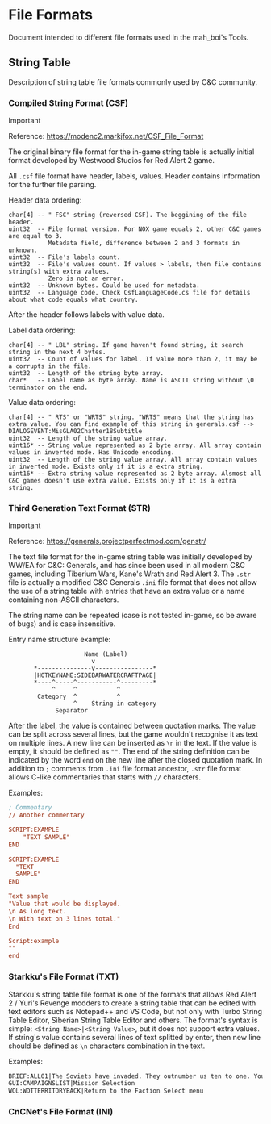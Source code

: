 # File Formats

Document intended to different file formats used in the mah_boi's Tools.

## String Table

Description of string table file formats commonly used by C&C community.

### Compiled String Format (CSF)

> [!IMPORTANT]
> Reference: https://modenc2.markjfox.net/CSF_File_Format

The original binary file format for the in-game string table is actually initial format developed by Westwood Studios for Red Alert 2 game.

All `.csf` file format have header, labels, values. Header contains information for the further file parsing.

Header data ordering:

```
char[4] -- " FSC" string (reversed CSF). The beggining of the file header.
uint32  -- File format version. For NOX game equals 2, other C&C games are equal to 3.
           Metadata field, difference between 2 and 3 formats in unknown.
uint32  -- File's labels count.
uint32  -- File's values count. If values > labels, then file contains string(s) with extra values.
           Zero is not an error.
uint32  -- Unknown bytes. Could be used for metadata.
uint32  -- Language code. Check CsfLanguageCode.cs file for details about what code equals what country.
```

After the header follows labels with value data.

Label data ordering:

```
char[4] -- " LBL" string. If game haven't found string, it search string in the next 4 bytes.
uint32  -- Count of values for label. If value more than 2, it may be a corrupts in the file.
uint32  -- Length of the string byte array.
char*   -- Label name as byte array. Name is ASCII string without \0 terminator on the end.
```

Value data ordering:

```
char[4] -- " RTS" or "WRTS" string. "WRTS" means that the string has extra value. You can find example of this string in generals.csf --> DIALOGEVENT:MisGLA02Chatter18Subtitle
uint32  -- Length of the string value array.
uint16* -- String value represented as 2 byte array. All array contain values in inverted mode. Has Unicode encoding.
uint32  -- Length of the string value array. All array contain values in inverted mode. Exists only if it is a extra string.
uint16* -- Extra string value represented as 2 byte array. Alsmost all C&C games doesn't use extra value. Exists only if it is a extra string.
```

### Third Generation Text Format (STR)

> [!IMPORTANT]
> Reference: https://generals.projectperfectmod.com/genstr/

The text file format for the in-game string table was initially developed by WW/EA for C&C: Generals, and has since been used in all modern C&C games, including Tiberium Wars, Kane's Wrath and Red Alert 3. The `.str` file is actually a modified C&C Generals `.ini` file format that does not allow the use of a string table with entries that have an extra value or a name containing non-ASCII characters.

The string name can be repeated (case is not tested in-game, so be aware of bugs) and is case insensitive.

Entry name structure example:

```
                     Name (Label)
                       v
       *---------------v----------------*
       |HOTKEYNAME:SIDEBARWATERCRAFTPAGE|
       *----^-----^-----------^---------*
            ^     ^           ^
        Category  ^           ^
                  ^    String in category
             Separator
```

After the label, the value is contained between quotation marks. The value can be split across several lines, but the game wouldn't recognise it as text on multiple lines. A new line can be inserted as `\n` in the text. If the value is empty, it should be defined as `""`. The end of the string definition can be indicated by the word `end` on the new line after the closed quotation mark. In addition to `;` comments from `.ini` file format ancestor, `.str` file format allows C-like commentaries that starts with `//` characters.

Examples:

```ini
; Commentary
// Another commentary

SCRIPT:EXAMPLE
	"TEXT SAMPLE"
END

SCRIPT:EXAMPLE
  "TEXT 
  SAMPLE"
END

Text sample
"Value that would be displayed.
\n As long text.
\n With text on 3 lines total."
End

Script:example
""
end
```

### Starkku's File Format (TXT)

Starkku's string table file format is one of the formats that allows Red Alert 2 / Yuri's Revenge modders to create a string table that can be edited with text editors such as Notepad++ and VS Code, but not only with Turbo String Table Editor, Siberian String Table Editor and others. The format's syntax is simple: `<String Name>|<String Value>`, but it does not support extra values. If string's value contains several lines of text splitted by enter, then new line should be defined as `\n` characters combination in the text.

Examples:

```txt
BRIEF:ALL01|The Soviets have invaded. They outnumber us ten to one. You must assist special agent Tanya in New York. We are marshaling our forces as fast as we can, Commander, but we need time. A small American base, Fort Bradley, is in the New York area. If you can make contact, they may be able to assist in the defense of New York. Tanya will be moving through a chaotic battlefield. Keep your eye out for targets of opportunity and watch for new mission objectives. \n \n Objective 1: Destroy the Soviet Dreadnought fleet. \n \n Objective 2: Make contact with Fort Bradley. \n \n Objective 3: Keep Tanya alive.
GUI:CAMPAIGNSLIST|Mission Selection
WOL:WDTTERRITORYBACK|Return to the Faction Select menu
```

### CnCNet's File Format (INI)


